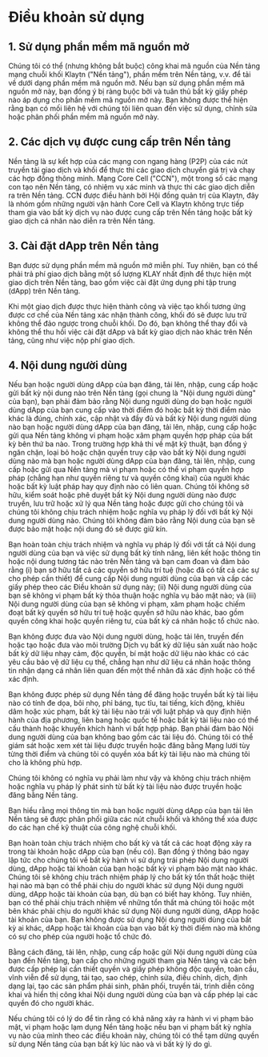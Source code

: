 # Điều khoản sử dụng <a id="terms-of-use"></a>

## 1. Sử dụng phần mềm mã nguồn mở <a id="1-your-use-of-open-source-software"></a>

Chúng tôi có thể \(nhưng không bắt buộc\) công khai mã nguồn của Nền tảng mạng chuỗi khối Klaytn \("Nền tảng"\), phần mềm trên Nền tảng, v.v. để tải về dưới dạng phần mềm mã nguồn mở. Nếu bạn sử dụng phần mềm mã nguồn mở này, bạn đồng ý bị ràng buộc bởi và tuân thủ bất kỳ giấy phép nào áp dụng cho phần mềm mã nguồn mở này. Bạn không được thể hiện rằng bạn có mối liên hệ với chúng tôi liên quan đến việc sử dụng, chỉnh sửa hoặc phân phối phần mềm mã nguồn mở này.

## 2. Các dịch vụ được cung cấp trên Nền tảng <a id="2-services-provided-on-the-platform"></a>

Nền tảng là sự kết hợp của các mạng con ngang hàng (P2P) của các nút truyền tải giao dịch và khối để thực thi các giao dịch chuyển giá trị và chạy các hợp đồng thông minh. Mạng Core Cell \("CCN"\), một trong số các mạng con tạo nên Nền tảng, có nhiệm vụ xác minh và thực thi các giao dịch diễn ra trên Nền tảng. CCN được điều hành bởi Hội đồng quản trị của Klaytn, đây là nhóm gồm những người vận hành Core Cell và Klaytn không trực tiếp tham gia vào bất kỳ dịch vụ nào được cung cấp trên Nền tảng hoặc bất kỳ giao dịch cá nhân nào diễn ra trên Nền tảng.

## 3. Cài đặt dApp trên Nền tảng <a id="3-your-installation-of-dapp-on-the-platform"></a>

Bạn được sử dụng phần mềm mã nguồn mở miễn phí. Tuy nhiên, bạn có thể phải trả phí giao dịch bằng một số lượng KLAY nhất định để thực hiện một giao dịch trên Nền tảng, bao gồm việc cài đặt ứng dụng phi tập trung (dApp) trên Nền tảng.

Khi một giao dịch được thực hiện thành công và việc tạo khối tương ứng được cơ chế của Nền tảng xác nhận thành công, khối đó sẽ được lưu trữ không thể đảo ngược trong chuỗi khối. Do đó, bạn không thể thay đổi và không thể thu hồi việc cài đặt dApp và bất kỳ giao dịch nào khác trên Nền tảng, cũng như việc nộp phí giao dịch.

## 4. Nội dung người dùng <a id="4-user-content"></a>

Nếu bạn hoặc người dùng dApp của bạn đăng, tải lên, nhập, cung cấp hoặc gửi bất kỳ nội dung nào trên Nền tảng \(gọi chung là "Nội dung người dùng" của bạn\), bạn phải đảm bảo rằng Nội dung người dùng do bạn hoặc người dùng dApp của bạn cung cấp vào thời điểm đó hoặc bất kỳ thời điểm nào khác là đúng, chính xác, cập nhật và đầy đủ và bất kỳ Nội dung người dùng nào bạn hoặc người dùng dApp của bạn đăng, tải lên, nhập, cung cấp hoặc gửi qua Nền tảng không vi phạm hoặc xâm phạm quyền hợp pháp của bất kỳ bên thứ ba nào. Trong trường hợp khả thi về mặt kỹ thuật, bạn đồng ý ngăn chặn, loại bỏ hoặc chặn quyền truy cập vào bất kỳ Nội dung người dùng nào mà bạn hoặc người dùng dApp của bạn đăng, tải lên, nhập, cung cấp hoặc gửi qua Nền tảng mà vi phạm hoặc có thể vi phạm quyền hợp pháp \(chẳng hạn như quyền riêng tư và quyền công khai\) của người khác hoặc bất kỳ luật pháp hay quy định nào có liên quan. Chúng tôi không sở hữu, kiểm soát hoặc phê duyệt bất kỳ Nội dung người dùng nào được truyền, lưu trữ hoặc xử lý qua Nền tảng hoặc được gửi cho chúng tôi và chúng tôi không chịu trách nhiệm hoặc nghĩa vụ pháp lý đối với bất kỳ Nội dung người dùng nào. Chúng tôi không đảm bảo rằng Nội dung của bạn sẽ được bảo mật hoặc nội dung đó sẽ được giữ kín.

Bạn hoàn toàn chịu trách nhiệm và nghĩa vụ pháp lý đối với tất cả Nội dung người dùng của bạn và việc sử dụng bất kỳ tính năng, liên kết hoặc thông tin hoặc nội dung tương tác nào trên Nền tảng và bạn cam đoan và đảm bảo rằng \(i\) bạn sở hữu tất cả các quyền sở hữu trí tuệ \(hoặc đã có tất cả các sự cho phép cần thiết\) để cung cấp Nội dung người dùng của bạn và cấp các giấy phép theo các Điều khoản sử dụng này; (ii\) Nội dung người dùng của bạn sẽ không vi phạm bất kỳ thỏa thuận hoặc nghĩa vụ bảo mật nào; và \(iii\) Nội dung người dùng của bạn sẽ không vi phạm, xâm phạm hoặc chiếm đoạt bất kỳ quyền sở hữu trí tuệ hoặc quyền sở hữu nào khác, bao gồm quyền công khai hoặc quyền riêng tư, của bất kỳ cá nhân hoặc tổ chức nào.

Bạn không được đưa vào Nội dung người dùng, hoặc tải lên, truyền đến hoặc tạo hoặc đưa vào môi trường Dịch vụ bất kỳ dữ liệu sản xuất nào hoặc bất kỳ dữ liệu nhạy cảm, độc quyền, bí mật hoặc dữ liệu nào khác có các yêu cầu bảo vệ dữ liệu cụ thể, chẳng hạn như dữ liệu cá nhân hoặc thông tin nhận dạng cá nhân liên quan đến một thể nhân đã xác định hoặc có thể xác định.

Bạn không được phép sử dụng Nền tảng để đăng hoặc truyền bất kỳ tài liệu nào có tính đe dọa, bôi nhọ, phỉ báng, tục tĩu, tai tiếng, kích động, khiêu dâm hoặc xúc phạm, bất kỳ tài liệu nào trái với luật pháp và quy định hiện hành của địa phương, liên bang hoặc quốc tế hoặc bất kỳ tài liệu nào có thể cấu thành hoặc khuyến khích hành vi bất hợp pháp. Bạn phải đảm bảo Nội dung người dùng của bạn không bao gồm các tài liệu đó. Chúng tôi có thể giám sát hoặc xem xét tài liệu được truyền hoặc đăng bằng Mạng lưới tùy từng thời điểm và chúng tôi có quyền xóa bất kỳ tài liệu nào mà chúng tôi cho là không phù hợp.

Chúng tôi không có nghĩa vụ phải làm như vậy và không chịu trách nhiệm hoặc nghĩa vụ pháp lý phát sinh từ bất kỳ tài liệu nào được truyền hoặc đăng bằng Nền tảng.

Bạn hiểu rằng mọi thông tin mà bạn hoặc người dùng dApp của bạn tải lên Nền tảng sẽ được phân phối giữa các nút chuỗi khối và không thể xóa được do các hạn chế kỹ thuật của công nghệ chuỗi khối.

Bạn hoàn toàn chịu trách nhiệm cho bất kỳ và tất cả các hoạt động xảy ra trong tài khoản hoặc dApp của bạn \(nếu có\). Bạn đồng ý thông báo ngay lập tức cho chúng tôi về bất kỳ hành vi sử dụng trái phép Nội dung người dùng, dApp hoặc tài khoản của bạn hoặc bất kỳ vi phạm bảo mật nào khác. Chúng tôi sẽ không chịu trách nhiệm pháp lý cho bất kỳ tổn thất hoặc thiệt hại nào mà bạn có thể phải chịu do người khác sử dụng Nội dung người dùng, dApp hoặc tài khoản của bạn, dù bạn có biết hay không. Tuy nhiên, bạn có thể phải chịu trách nhiệm về những tổn thất mà chúng tôi hoặc một bên khác phải chịu do người khác sử dụng Nội dung người dùng, dApp hoặc tài khoản của bạn. Bạn không được sử dụng Nội dung người dùng của bất kỳ ai khác, dApp hoặc tài khoản của bạn vào bất kỳ thời điểm nào mà không có sự cho phép của người hoặc tổ chức đó.

Bằng cách đăng, tải lên, nhập, cung cấp hoặc gửi Nội dung người dùng của bạn đến Nền tảng, bạn cấp cho những người tham gia Nền tảng và các bên được cấp phép lại cần thiết quyền và giấy phép không độc quyền, toàn cầu, vĩnh viễn để sử dụng, tái tạo, sao chép, chỉnh sửa, điều chỉnh, dịch, định dạng lại, tạo các sản phẩm phái sinh, phân phối, truyền tải, trình diễn công khai và hiển thị công khai Nội dung người dùng của bạn và cấp phép lại các quyền đó cho người khác.

Nếu chúng tôi có lý do để tin rằng có khả năng xảy ra hành vi vi phạm bảo mật, vi phạm hoặc lạm dụng Nền tảng hoặc nếu bạn vi phạm bất kỳ nghĩa vụ nào của mình theo các điều khoản này, chúng tôi có thể tạm dừng quyền sử dụng Nền tảng của bạn bất kỳ lúc nào và vì bất kỳ lý do gì.


